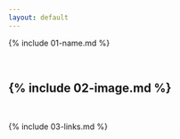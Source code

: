 ```yaml
---
layout: default
---
```


 {% include 01-name.md %}

<br>

## {% include 02-image.md %}

<br>

{% include 03-links.md %}

